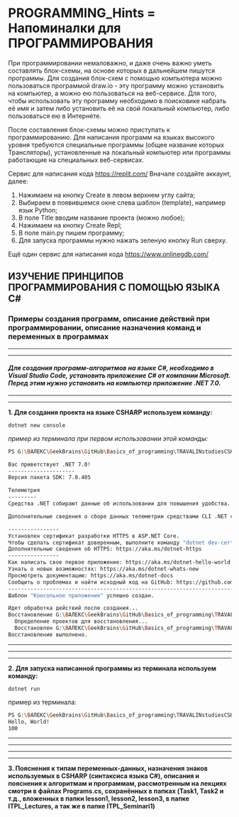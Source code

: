 # PROGRAMMING_Hints = Напоминалки для ПРОГРАММИРОВАНИЯ

При программировании немаловажно, и даже очень важно уметь составлять блок-схемы, на основе которых в дальнейшем пишутся программы. Для создания блок-схем с помощью компьютера можно пользоваться программой draw.io - эту программу можно установить на компьютер, а можно ею пользоваться на веб-сервисе. Для того, чтобы использовать эту программу необходимо в поисковике набрать её имя и затем либо установить её на свой локальный компьютер, либо пользоваться ею в Интернете. 

После составления блок-схемы можно приступать к программированию. Для написания программ на языках высокого уровня требуются специальные программы (общее название которых Трансляторы), установленные на локальный компьютер или программы работающие на специальных веб-сервисах.

Сервис для написания кода https://replit.com/
Вначале создайте аккаунт, далее:
1) Нажимаем на кнопку Create в левом верхнем углу сайта;
2) Выбираем в появившемся окне слева шаблон (template), например язык Python;
3) В поле Title вводим название проекта (можно любое);
4) Нажимаем на кнопку Create Repl;
5) В поле main.py пишем программу;
6) Для запуска программы нужно нажать зеленую кнопку Run сверху.

Ещё один сервис для написания кода https://www.onlinegdb.com/

## ИЗУЧЕНИЕ ПРИНЦИПОВ ПРОГРАММИРОВАНИЯ С ПОМОЩЬЮ ЯЗЫКА C#
### Примеры создания программ, описание действий при программировании, описание назначения команд и переменных в программах
____
____
#### _Для создания программ-алгоритмов на языке C#, необходимо в Visual Studio Code, установить приложение **С# от компании Microsoft**. Перед этим нужно установить на компьютер приложение **.NET 7.0**._ 
____
____

**1. Для создания проекта на языке CSHARP используем команду:**

``````
dotnet new console
``````
_пример из терминала при первом использовании этой команды:_
```sh
PS G:\ВАЛЕКС\GeekBrains\GitHub\Basics_of_programming\TRAVALINstudiesCSHARP\lesson1\task1> dotnet new console

Вас приветствует .NET 7.0!
---------------------
Версия пакета SDK: 7.0.405

Телеметрия
---------
Средства .NET собирают данные об использовании для повышения удобства. Данные собираются корпорацией Майкрософт и предоставляются сообществу. Вы можете отключить отправку данных телеметрии, установив значение "1" или "true" для переменной среды DOTNET_CLI_TELEMETRY_OPTOUT в подходящей оболочке.

Дополнительные сведения о сборе данных телеметрии средствами CLI .NET см. на странице https://aka.ms/dotnet-cli-telemetry.

----------------
Установлен сертификат разработки HTTPS в ASP.NET Core.
Чтобы сделать сертификат доверенным, выполните команду "dotnet dev-certs https --trust" (только в Windows и macOS).
Дополнительные сведения об HTTPS: https://aka.ms/dotnet-https
----------------
Как написать свое первое приложение: https://aka.ms/dotnet-hello-world
Узнать о новых возможностях: https://aka.ms/dotnet-whats-new
Просмотреть документацию: https://aka.ms/dotnet-docs
Сообщить о проблемах и найти исходный код на GitHub: https://github.com/dotnet/core
--------------------------------------------------------------------------------------
Шаблон "Консольное приложение" успешно создан.

Идет обработка действий после создания...
Восстановление G:\ВАЛЕКС\GeekBrains\GitHub\Basics_of_programming\TRAVALINstudiesCSHARP\lesson1\task1\task1.csproj:
  Определение проектов для восстановления...
  Восстановлен G:\ВАЛЕКС\GeekBrains\GitHub\Basics_of_programming\TRAVALINstudiesCSHARP\lesson1\task1\task1.csproj (за 311 ms).      
Восстановление выполнено.
``````
____
____
____
**2. Для запуска написанной программы из терминала используем команду:**

```
dotnet run
```
пример из терминала:
```sh
PS G:\ВАЛЕКС\GeekBrains\GitHub\Basics_of_programming\TRAVALINstudiesCSHARP\lesson1\task1> dotnet run
Hello, World!
100
```
_____
_____
_____
_____
**3. Пояснения к типам переменных-данных, назначения знаков используемых в CSHARP (синтаксиса языка C#), описания и пояснения к алгоритмам и программам, рассмотренным на лекциях смотри в файлах Programs.cs, сохранённых в папках (Task1, Task2 и т.д., вложенных в папки lesson1, lesson2, lesson3, в папке ITPL_Lectures, а так же в папке ITPL_Seminari1)**